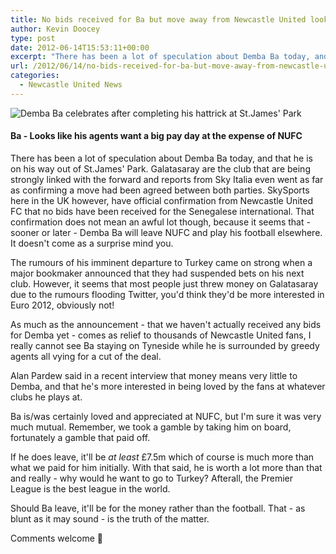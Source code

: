 ```yaml
---
title: No bids received for Ba but move away from Newcastle United looks imminent
author: Kevin Doocey
type: post
date: 2012-06-14T15:53:11+00:00
excerpt: "There has been a lot of speculation about Demba Ba today, and that he is on his way out of St.James' Park. Galatasaray are the club that are being strongly linked with the forward.."
url: /2012/06/14/no-bids-received-for-ba-but-move-away-from-newcastle-united-looks-imminent/
categories:
  - Newcastle United News
---
```


![Demba Ba celebrates after completing his hattrick at St.James' Park](https://www.tynetime.com/wp-content/uploads/2012/06/Demba-Ba-Hattrick.jpg "Demba-Ba-Hattrick")

#### Ba - Looks like his agents want a big pay day at the expense of NUFC

There has been a lot of speculation about Demba Ba today, and that he is on his way out of St.James' Park. Galatasaray are the club that are being strongly linked with the forward and reports from Sky Italia even went as far as confirming a move had been agreed between both parties. SkySports here in the UK however, have official confirmation from Newcastle United FC that no bids have been received for the Senegalese international. That confirmation does not mean an awful lot though, because it seems that - sooner or later - Demba Ba will leave NUFC and play his football elsewhere. It doesn't come as a surprise mind you.

The rumours of his imminent departure to Turkey came on strong when a major bookmaker announced that they had suspended bets on his next club. However, it seems that most people just threw money on Galatasaray due to the rumours flooding Twitter, you'd think they'd be more interested in Euro 2012, obviously not!

As much as the announcement - that we haven't actually received any bids for Demba yet - comes as relief to thousands of Newcastle United fans, I really cannot see Ba staying on Tyneside while he is surrounded by greedy agents all vying for a cut of the deal.

Alan Pardew said in a recent interview that money means very little to Demba, and that he's more interested in being loved by the fans at whatever clubs he plays at.

Ba is/was certainly loved and appreciated at NUFC, but I'm sure it was very much mutual. Remember, we took a gamble by taking him on board, fortunately a gamble that paid off.

If he does leave, it'll be *at least* £7.5m which of course is much more than what we paid for him initially. With that said, he is worth a lot more than that and really - why would he want to go to Turkey? Afterall, the Premier League is the best league in the world.

Should Ba leave, it'll be for the money rather than the football. That - as blunt as it may sound - is the truth of the matter.

Comments welcome 🙂
